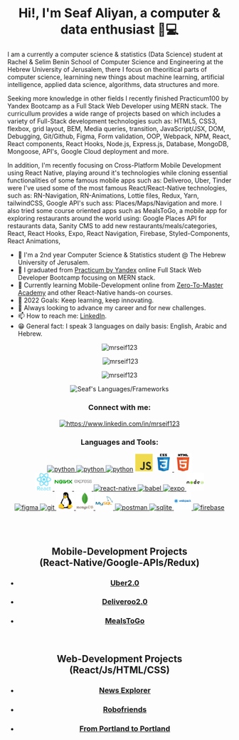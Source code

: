 <h1 align="center">Hi!, I'm Seaf Aliyan, a computer & data enthusiast 👋💻</h1>

I am a currently a computer science & statistics (Data Science) student at Rachel & Selim Benin School of Computer
Science and Engineering at the Hebrew University of Jerusalem, there I focus on theoritical parts of computer science,
learnining new things about machine learning, artificial intelligence, applied data science, algorithms, data structures
and more.

Seeking more knowledge in other fields I recently finished Practicum100 by Yandex Bootcamp as a Full Stack Web Developer
using MERN stack. The curricullum provides a wide range of projects based on which includes a variety of Full-Stack
development technologies such as: HTML5, CSS3, flexbox, grid layout, BEM, Media queries, transition, JavaScript/JSX,
DOM, Debugging, Git/Github, Figma, Form validation, OOP, Webpack, NPM, React, React components, React Hooks, Node.js,
Express.js, Database, MongoDB, Mongoose, API's, Google Cloud deployment and more.

In addition, I'm recently focusing on Cross-Platform Mobile Development using React Native, playing around it's
technologies while cloning essential functionalities of some famous mobile apps such as: Deliveroo, Uber, Tinder were
I've used some of the most famous React/React-Native technologies, such as: RN-Navigation, RN-Animations, Lottie files,
Redux, Yarn, tailwindCSS, Google API's such ass: Places/Maps/Navigation and more. I also tried some course oriented apps
such as MealsToGo, a mobile app for exploring restaurants around the world using: Google Places API for restaurants
data, Sanity CMS to add new restaurants/meals/categories, React, React Hooks, Expo, React Navigation, Firebase,
Styled-Components, React Animations,

- 💙 I'm a 2nd year Computer Science & Statistics student @ The Hebrew University of Jerusalem.
- 🔭 I graduated from [Practicum by Yandex](https://practicum.yandex.com/web/) online Full Stack Web Developer Bootcamp
focusing on MERN stack.
- 📱 Currently learning Mobile-Development online from [Zero-To-Master Academy](https://www.linkedin.com/school/ztm-academy/) 
and other React-Native hands-on courses.
- 🥅 2022 Goals: Keep learning, keep innovating.
- 🤔 Always looking to advance my career and for new challenges.
- 📫 How to reach me: [LinkedIn](https://www.linkedin.com/in/mrseif123/).
- 😁 General fact: I speak 3 languages on daily basis: English, Arabic and Hebrew.

<p align="center"> <img
        src="https://komarev.com/ghpvc/?username=mrseif123&label=Profile%20views&color=0e75b6&style=flat"
        alt="mrseif123" /> </p>

<p align="center">&nbsp;<img
        src="https://github-readme-stats.vercel.app/api?username=mrseif123&show_icons=true&theme=tokyonight&locale=en"
        alt="mrseif123" /></p>

<p align="center"><img src="https://github-readme-streak-stats.herokuapp.com/?user=mrseif123&&theme=tokyonight"
        alt="mrseif123" /></p>

<div align="center">
    <img src="https://github-readme-stats.vercel.app/api/top-langs?username=mrseif123&show_icons=true&count_private=true&locale=en&layout=compact&langs_count=10&hide_border=true&bg_color=151515&title_color=FB8C00&text_color=fff&icon_color=fff&hide=jupyter%20notebook"
        alt="Seaf's Languages/Frameworks" width=400 />
</div>

<h3 align="center">Connect with me:</h3>
<p align="center">
    <a href="https://linkedin.com/in/https://www.linkedin.com/in/mrseif123" target="blank">
        <img align="center" src="https://cdn.jsdelivr.net/npm/simple-icons@3.0.1/icons/linkedin.svg"
            alt="https://www.linkedin.com/in/mrseif123" height="30" width="40" />
    </a>
</p>

<h3 align="center">Languages and Tools:</h3>
<p align="center">
    <a href="https://www.python.org/" target="_blank"> <img
            src="https://banner2.cleanpng.com/20190623/etv/kisspng-python-high-level-programming-language-computer-pr-photos-ottawa-python-authors-group-ottawa-on-5d0f0abf37c231.0386740715612668792284.jpg"
            alt="python" width="40" height="40" /> </a>
    <a href="https://www.java.com/en/" target="_blank"> <img
            src="https://w7.pngwing.com/pngs/837/18/png-transparent-logo-java-runtime-environment-programming-language-runtime-system-oracle-text-logo-desktop-wallpaper.png"
            alt="python" width="40" height="40" /> </a>
    <a href="https://www.cprogramming.com/" target="_blank"> <img
            src="https://docs.microsoft.com/cs-cz/windows/images/c-logo.png" alt="python" width="40" height="40" /></a>
    <a href="https://developer.mozilla.org/en-US/docs/Web/JavaScript" target="_blank"> <img
            src="https://raw.githubusercontent.com/devicons/devicon/master/icons/javascript/javascript-original.svg"
            alt="javascript" width="40" height="40" /></a>
    <a href="https://www.w3schools.com/css/" target="_blank"> <img
            src="https://raw.githubusercontent.com/devicons/devicon/master/icons/css3/css3-original-wordmark.svg"
            alt="css3" width="40" height="40" /> </a>
    <a href="https://www.w3.org/html/" target="_blank"> <img
            src="https://raw.githubusercontent.com/devicons/devicon/master/icons/html5/html5-original-wordmark.svg"
            alt="html5" width="40" height="40" /> </a>
    <br>
    <a href="https://reactjs.org/" target="_blank"> <img
            src="https://raw.githubusercontent.com/devicons/devicon/master/icons/react/react-original-wordmark.svg"
            alt="react" width="40" height="40" /> </a>
    <a href="https://www.nginx.com" target="_blank"> <img
            src="https://raw.githubusercontent.com/devicons/devicon/master/icons/nginx/nginx-original.svg" alt="nginx"
            width="40" height="40" /> </a>
    <a href="https://expressjs.com" target="_blank"> <img
            src="https://raw.githubusercontent.com/devicons/devicon/master/icons/express/express-original-wordmark.svg"
            alt="express" width="40" height="40" /> </a>
    <a href="https://reactnative.dev/" target="_blank"> <img
            src="https://infillion.com/wp-content/uploads/2020/02/react-native.jpg" alt="react-native" width="40"
            height="40" /> </a>
    <a href="https://babeljs.io/" target="_blank"> <img src="https://www.vectorlogo.zone/logos/babeljs/babeljs-icon.svg"
            alt="babel" width="40" height="40" /> </a>
    <a href="https://expo.dev/" target="_blank"> <img
            src="https://play-lh.googleusercontent.com/algsmuhitlyCU_Yy3IU7-7KYIhCBwx5UJG4Bln-hygBjjlUVCiGo1y8W5JNqYm9WW3s"
            alt="expo" width="40" height="40" /> </a>
    <a href="https://nodejs.org" target="_blank"> <img
            src="https://raw.githubusercontent.com/devicons/devicon/master/icons/nodejs/nodejs-original-wordmark.svg"
            alt="nodejs" width="40" height="40" /> </a>
    <br>
    <a href="https://www.figma.com/" target="_blank"> <img src="https://www.vectorlogo.zone/logos/figma/figma-icon.svg"
            alt="figma" width="40" height="40" /> </a>
    <a href="https://git-scm.com/" target="_blank"> <img
            src="https://www.vectorlogo.zone/logos/git-scm/git-scm-icon.svg" alt="git" width="40" height="40" /> </a>
    <a href="https://www.linux.org/" target="_blank"> <img
            src="https://raw.githubusercontent.com/devicons/devicon/master/icons/linux/linux-original.svg" alt="linux"
            width="40" height="40" /> </a>
    <a href="https://www.mongodb.com/" target="_blank"> <img
            src="https://raw.githubusercontent.com/devicons/devicon/master/icons/mongodb/mongodb-original-wordmark.svg"
            alt="mongodb" width="40" height="40" /> </a>
    <a href="https://www.mysql.com/" target="_blank"> <img
            src="https://raw.githubusercontent.com/devicons/devicon/master/icons/mysql/mysql-original-wordmark.svg"
            alt="mysql" width="40" height="40" /> </a>
    <a href="https://postman.com" target="_blank"> <img
            src="https://www.vectorlogo.zone/logos/getpostman/getpostman-icon.svg" alt="postman" width="40"
            height="40" />
    </a>
    <a href="https://www.sqlite.org/" target="_blank"> <img
            src="https://www.vectorlogo.zone/logos/sqlite/sqlite-icon.svg" alt="sqlite" width="40" height="40" /> </a>
    <a href="https://webpack.js.org" target="_blank"> <img
            src="https://raw.githubusercontent.com/devicons/devicon/d00d0969292a6569d45b06d3f350f463a0107b0d/icons/webpack/webpack-original-wordmark.svg"
            alt="webpack" width="40" height="40" /> </a>
    <a href="https://www.googleadservices.com/pagead/aclk?sa=L&ai=DChcSEwiNkKu9kO35AhXP6HcKHUWUB0cYABAAGgJlZg&ohost=www.google.com&cid=CAESbeD2_1p57TadJzLH8TwLLN2ah74m9EBgrNa_6ppVYTE6DQyjk8k9IK4lDBTmZgT0yCyBlMl7bSXagekjoRQhQCF9hjLfUuKs1rKjuoADMzb9Jh0UTwI6GOSdqza7PDxKZCJkW9_CT_CLkofWIpU&sig=AOD64_2ll2h9p6B2SyJeOwPYLSHGXLfVQw&q&adurl&ved=2ahUKEwjqqKO9kO35AhXHnf0HHV0ZDUQQ0Qx6BAgDEAE"
        target="_blank"> <img
            src="https://www.gstatic.com/devrel-devsite/prod/v6bd99c7d8fa6220aea6020b29137b212e2eacdba13242535487f52ab3557b0cb/firebase/images/touchicon-180.png"
            alt="firebase" width="40" height="40" /> </a>
</p>
<br><br>
<h2 align="center">Mobile-Development Projects<br> (React-Native/Google-APIs/Redux)</h2>
<ul align="center">
    <li>
        <h3 align="center"><a href="https://github.com/mrseif123/Uber2.0">Uber2.0</a></h3>
    </li>
    <li>
        <h3 align="center"><a href="https://github.com/mrseif123/Deliveroo2.0">Deliveroo2.0</a></h3>
    </li>
    <li>
        <h3 align="center"><a href="https://github.com/mrseif123/MealsToGo">MealsToGo</a></h3>
    </li>
</ul>
<br>
<h2 align="center">Web-Development Projects<br> (React/Js/HTML/CSS)</h2>
<ul align="center">
    <li>
        <h3 align="center"><a href="https://mrseif12.students.nomoreparties.sbs/">News Explorer</a></h3>
    </li>
    <li>
        <h3 align="center"><a href="https://github.com/mrseif123/robofriends">Robofriends</a></h3>
    </li>
    <li>
        <h3 align="center"><a href="https://mrseif123.github.io/From-Portland-to-Portland/">From Portland to
                Portland</a></h3>
    </li>
</ul>

